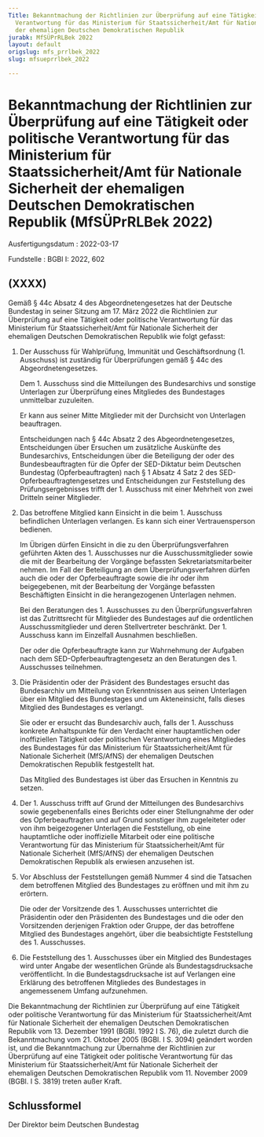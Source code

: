 ```yaml
---
Title: Bekanntmachung der Richtlinien zur Überprüfung auf eine Tätigkeit oder politische
  Verantwortung für das Ministerium für Staatssicherheit/Amt für Nationale Sicherheit
  der ehemaligen Deutschen Demokratischen Republik
jurabk: MfSÜPrRLBek 2022
layout: default
origslug: mfs_prrlbek_2022
slug: mfsueprrlbek_2022

---
```


# Bekanntmachung der Richtlinien zur Überprüfung auf eine Tätigkeit oder politische Verantwortung für das Ministerium für Staatssicherheit/Amt für Nationale Sicherheit der ehemaligen Deutschen Demokratischen Republik (MfSÜPrRLBek 2022)

Ausfertigungsdatum
:   2022-03-17

Fundstelle
:   BGBl I: 2022, 602


## (XXXX)

Gemäß § 44c Absatz 4 des Abgeordnetengesetzes hat der Deutsche Bundestag in seiner Sitzung am 17. März 2022 die Richtlinien zur Überprüfung auf eine Tätigkeit oder politische Verantwortung für das Ministerium für Staatssicherheit/Amt für Nationale Sicherheit der ehemaligen Deutschen Demokratischen Republik wie folgt gefasst:


1.  Der Ausschuss für Wahlprüfung, Immunität und Geschäftsordnung (1. Ausschuss) ist zuständig für Überprüfungen gemäß § 44c des Abgeordnetengesetzes.

    Dem 1. Ausschuss sind die Mitteilungen des Bundesarchivs und sonstige Unterlagen zur Überprüfung eines Mitgliedes des Bundestages unmittelbar zuzuleiten.

    Er kann aus seiner Mitte Mitglieder mit der Durchsicht von Unterlagen beauftragen.

    Entscheidungen nach § 44c Absatz 2 des Abgeordnetengesetzes, Entscheidungen über Ersuchen um zusätzliche Auskünfte des Bundesarchivs, Entscheidungen über die Beteiligung der oder des Bundesbeauftragten für die Opfer der SED-Diktatur beim Deutschen Bundestag (Opferbeauftragten) nach § 1 Absatz 4 Satz 2 des SED-Opferbeauftragtengesetzes und Entscheidungen zur Feststellung des Prüfungsergebnisses trifft der 1. Ausschuss mit einer Mehrheit von zwei Dritteln seiner Mitglieder.


2.  Das betroffene Mitglied kann Einsicht in die beim 1. Ausschuss befindlichen Unterlagen verlangen. Es kann sich einer Vertrauensperson bedienen.

    Im Übrigen dürfen Einsicht in die zu den Überprüfungsverfahren geführten Akten des 1. Ausschusses nur die Ausschussmitglieder sowie die mit der Bearbeitung der Vorgänge befassten Sekretariatsmitarbeiter nehmen. Im Fall der Beteiligung an dem Überprüfungsverfahren dürfen auch die oder der Opferbeauftragte sowie die ihr oder ihm beigegebenen, mit der Bearbeitung der Vorgänge befassten Beschäftigten Einsicht in die herangezogenen Unterlagen nehmen.

    Bei den Beratungen des 1. Ausschusses zu den Überprüfungsverfahren ist das Zutrittsrecht für Mitglieder des Bundestages auf die ordentlichen Ausschussmitglieder und deren Stellvertreter beschränkt. Der 1. Ausschuss kann im Einzelfall Ausnahmen beschließen.

    Der oder die Opferbeauftragte kann zur Wahrnehmung der Aufgaben nach dem SED-Opferbeauftragtengesetz an den Beratungen des 1. Ausschusses teilnehmen.


3.  Die Präsidentin oder der Präsident des Bundestages ersucht das Bundesarchiv um Mitteilung von Erkenntnissen aus seinen Unterlagen über ein Mitglied des Bundestages und um Akteneinsicht, falls dieses Mitglied des Bundestages es verlangt.

    Sie oder er ersucht das Bundesarchiv auch, falls der 1. Ausschuss konkrete Anhaltspunkte für den Verdacht einer hauptamtlichen oder inoffiziellen Tätigkeit oder politischen Verantwortung eines Mitgliedes des Bundestages für das Ministerium für Staatssicherheit/Amt für Nationale Sicherheit (MfS/AfNS) der ehemaligen Deutschen Demokratischen Republik festgestellt hat.

    Das Mitglied des Bundestages ist über das Ersuchen in Kenntnis zu setzen.


4.  Der 1. Ausschuss trifft auf Grund der Mitteilungen des Bundesarchivs sowie gegebenenfalls eines Berichts oder einer Stellungnahme der oder des Opferbeauftragten und auf Grund sonstiger ihm zugeleiteter oder von ihm beigezogener Unterlagen die Feststellung, ob eine hauptamtliche oder inoffizielle Mitarbeit oder eine politische Verantwortung für das Ministerium für Staatssicherheit/Amt für Nationale Sicherheit (MfS/AfNS) der ehemaligen Deutschen Demokratischen Republik als erwiesen anzusehen ist.


5.  Vor Abschluss der Feststellungen gemäß Nummer 4 sind die Tatsachen dem betroffenen Mitglied des Bundestages zu eröffnen und mit ihm zu erörtern.

    Die oder der Vorsitzende des 1. Ausschusses unterrichtet die Präsidentin oder den Präsidenten des Bundestages und die oder den Vorsitzenden derjenigen Fraktion oder Gruppe, der das betroffene Mitglied des Bundestages angehört, über die beabsichtigte Feststellung des 1. Ausschusses.


6.  Die Feststellung des 1. Ausschusses über ein Mitglied des Bundestages wird unter Angabe der wesentlichen Gründe als Bundestagsdrucksache veröffentlicht. In die Bundestagsdrucksache ist auf Verlangen eine Erklärung des betroffenen Mitgliedes des Bundestages in angemessenem Umfang aufzunehmen.




Die Bekanntmachung der Richtlinien zur Überprüfung auf eine Tätigkeit oder politische Verantwortung für das Ministerium für Staatssicherheit/Amt für Nationale Sicherheit der ehemaligen Deutschen Demokratischen Republik vom 13. Dezember 1991 (BGBl. 1992 I S. 76), die zuletzt durch die Bekanntmachung vom 21. Oktober 2005 (BGBl. I S. 3094) geändert worden ist, und die Bekanntmachung zur Übernahme der Richtlinien zur Überprüfung auf eine Tätigkeit oder politische Verantwortung für das Ministerium für Staatssicherheit/Amt für Nationale Sicherheit der ehemaligen Deutschen Demokratischen Republik vom 11. November 2009 (BGBl. I S. 3819) treten außer Kraft.


## Schlussformel

Der Direktor beim Deutschen Bundestag

